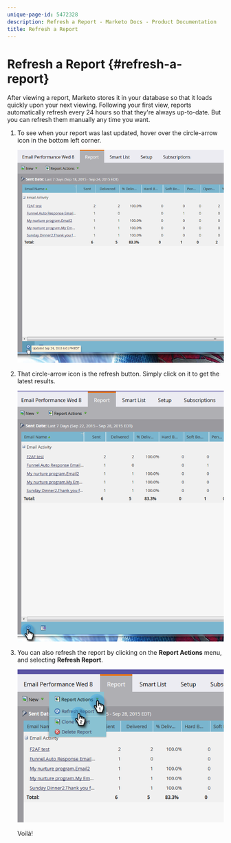 ```yaml
---
unique-page-id: 5472328
description: Refresh a Report - Marketo Docs - Product Documentation
title: Refresh a Report
---
```


# Refresh a Report {#refresh-a-report}

After viewing a report, Marketo stores it in your database so that it loads quickly upon your next viewing. Following your first view, reports automatically refresh every 24 hours so that they're always up-to-date. But you can refresh them manually any time you want.

1. To see when your report was last updated, hover over the circle-arrow icon in the bottom left corner.

   ![](assets/one.png)

1. That circle-arrow icon is the refresh button. Simply click on it to get the latest results.

   ![](assets/two.png)

1. You can also refresh the report by clicking on the **Report Actions** menu, and selecting **Refresh Report**.

   ![](assets/three.png)

   Voilà!

